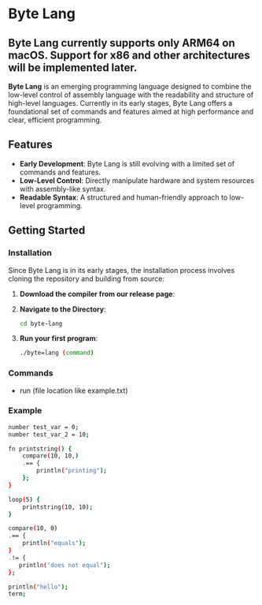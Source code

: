 # Byte Lang

## Byte Lang currently supports only ARM64 on macOS. Support for x86 and other architectures will be implemented later.

**Byte Lang** is an emerging programming language designed to combine the low-level control of assembly language with the readability and structure of high-level languages. Currently in its early stages, Byte Lang offers a foundational set of commands and features aimed at high performance and clear, efficient programming.

## Features

- **Early Development**: Byte Lang is still evolving with a limited set of commands and features.
- **Low-Level Control**: Directly manipulate hardware and system resources with assembly-like syntax.
- **Readable Syntax**: A structured and human-friendly approach to low-level programming.

## Getting Started

### Installation

Since Byte Lang is in its early stages, the installation process involves cloning the repository and building from source:

1. **Download the compiler from our release page**:

2. **Navigate to the Directory**:
   ```bash
   cd byte-lang
   ```

3. **Run your first program**:
   ```bash
   ./byte=lang (command)
   ```

### Commands
* run (file location like example.txt)

### Example
```bash
number test_var = 0;
number test_var_2 = 10;

fn printstring() {
    compare(10, 10,)
    .== {
        println("printing");
    };
}

loop(5) {
    printstring(10, 10);
}

compare(10, 0)
.== {
    println("equals");
}
.!= {
   println("does not equal");
};

println("hello");
term;
```
